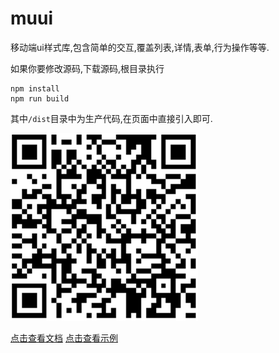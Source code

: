 # muui
移动端ui样式库,包含简单的交互,覆盖列表,详情,表单,行为操作等等.

如果你要修改源码,下载源码,根目录执行

    npm install
    npm run build

其中`/dist`目录中为生产代码,在页面中直接引入即可.

![手机扫码查看](./example/images/muui.png)

[点击查看文档](https://yaotaiyang.github.io/muui/)        [点击查看示例](https://yaotaiyang.github.io/muui/example/)
